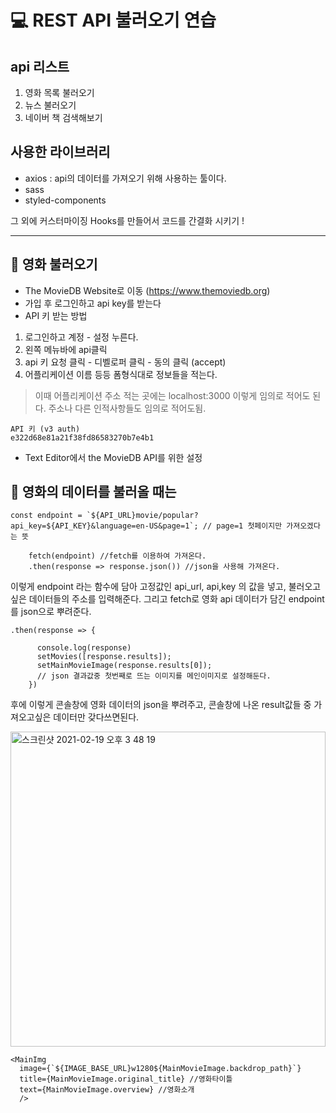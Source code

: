 # 💻 REST API 불러오기 연습 

## api 리스트

1. 영화 목록 불러오기
2. 뉴스 불러오기
3. 네이버 책 검색해보기

## 사용한 라이브러리

- axios : api의 데이터를 가져오기 위해 사용하는 툴이다.
- sass
- styled-components

그 외에 커스터마이징 Hooks를 만들어서 코드를 간결화 시키기 !

--------

## 🎥 영화 불러오기

- The MovieDB Website로 이동 (https://www.themoviedb.org)
- 가입 후 로그인하고 api key를 받는다
- API 키 받는 방법
1. 로그인하고 계정 - 설정 누른다.
2. 왼쪽 메뉴바에 api클릭
3. api 키 요청 클릭 - 디벨로퍼 클릭 - 동의 클릭 (accept)
4. 어플리케이션 이름 등등 폼형식대로 정보들을 적는다.
> 이때 어플리케이션 주소 적는 곳에는 localhost:3000 이렇게 임의로 적어도 된다. 주소나 다른 인적사항들도 임의로 적어도됨.

```
API 키 (v3 auth)
e322d68e81a21f38fd86583270b7e4b1
```
- Text Editor에서 the MovieDB API를 위한 설정

## 🎥 영화의 데이터를 불러올 때는

```
const endpoint = `${API_URL}movie/popular?api_key=${API_KEY}&language=en-US&page=1`; // page=1 첫페이지만 가져오겠다는 뜻 

    fetch(endpoint) //fetch를 이용하여 가져온다.
    .then(response => response.json()) //json을 사용해 가져온다.
```

이렇게 endpoint 라는 함수에 담아 고정값인 api_url, api,key 의 값을 넣고, 불러오고 싶은 데이터들의 주소를 입력해준다.
그리고 fetch로 영화 api 데이터가 담긴 endpoint를 json으로 뿌려준다. 

```
.then(response => {

      console.log(response)
      setMovies([response.results]);
      setMainMovieImage(response.results[0]); 
      // json 결과값중 첫번째로 뜨는 이미지를 메인이미지로 설정해둔다.
    })
```
후에 이렇게 콘솔창에 영화 데이터의 json을 뿌려주고, 콘솔창에 나온 result값들 중 가져오고싶은 데이터만 갖다쓰면된다.

<img width="504" alt="스크린샷 2021-02-19 오후 3 48 19" src="https://user-images.githubusercontent.com/71499150/108473917-fc351280-72d1-11eb-823e-744400f0e751.png">

```
<MainImg
  image={`${IMAGE_BASE_URL}w1280${MainMovieImage.backdrop_path}`}
  title={MainMovieImage.original_title} //영화타이틀
  text={MainMovieImage.overview} //영화소개
  />
```